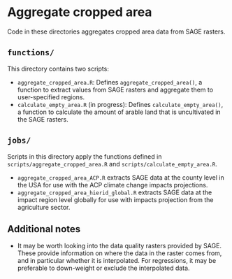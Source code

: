 # Aggregate cropped area
Code in these directories aggregates cropped area data from SAGE rasters.

## `functions/`
This directory contains two scripts:
- `aggregate_cropped_area.R`: Defines `aggregate_cropped_area()`, a function to extract values from SAGE rasters and aggregate them to user-specified regions.
- `calculate_empty_area.R` (in progress): Defines `calculate_empty_area()`, a function to calculate the amount of arable land that is uncultivated in the SAGE rasters.

## `jobs/`
Scripts in this directory apply the functions defined in `scripts/aggregate_cropped_area.R` and `scripts/calculate_empty_area.R`.
- `aggregate_cropped_area_ACP.R` extracts SAGE data at the county level in the USA for use with the ACP climate change impacts projections.
- `aggregate_cropped_area_hierid_global.R` extracts SAGE data at the impact region level globally for use with impacts projection from the agriculture sector.

## Additional notes
- It may be worth looking into the data quality rasters provided by SAGE. These provide information on where the data in the raster comes from, and in particular whether it is interpolated. For regressions, it may be preferable to down-weight or exclude the interpolated data.
